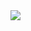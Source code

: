 <!---
CrunchyBiscuits/CrunchyBiscuits is a ✨ special ✨ repository because its `README.md` (this file) appears on your GitHub profile.
You can click the Preview link to take a look at your changes.
--->

<img align="left" src="https://github-readme-stats.vercel.app/api?username=crunchybiscuits&show_icons=true&icon_color=CE1D2D&text_color=718096&bg_color=ffffff&hide_title=true" />
